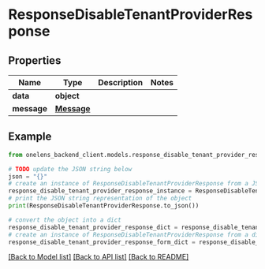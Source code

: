 # ResponseDisableTenantProviderResponse


## Properties

Name | Type | Description | Notes
------------ | ------------- | ------------- | -------------
**data** | **object** |  | 
**message** | [**Message**](Message.md) |  | 

## Example

```python
from onelens_backend_client.models.response_disable_tenant_provider_response import ResponseDisableTenantProviderResponse

# TODO update the JSON string below
json = "{}"
# create an instance of ResponseDisableTenantProviderResponse from a JSON string
response_disable_tenant_provider_response_instance = ResponseDisableTenantProviderResponse.from_json(json)
# print the JSON string representation of the object
print(ResponseDisableTenantProviderResponse.to_json())

# convert the object into a dict
response_disable_tenant_provider_response_dict = response_disable_tenant_provider_response_instance.to_dict()
# create an instance of ResponseDisableTenantProviderResponse from a dict
response_disable_tenant_provider_response_form_dict = response_disable_tenant_provider_response.from_dict(response_disable_tenant_provider_response_dict)
```
[[Back to Model list]](../README.md#documentation-for-models) [[Back to API list]](../README.md#documentation-for-api-endpoints) [[Back to README]](../README.md)


